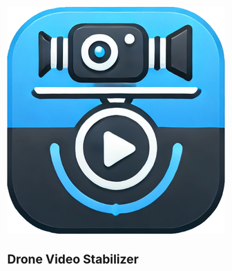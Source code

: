 <p align="center">
  <img src="https://github.com/marine-data-science/drone-video-stabilizer/blob/main/app/icon/Icon.png" alt="Logo Drone Stabilizer">
</p>

# Drone Video Stabilizer
